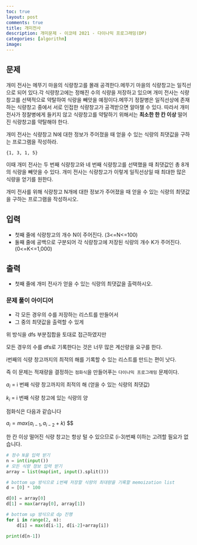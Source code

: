 ```yaml
---
toc: true
layout: post
comments: true
title: 개미전사
description: 개미문제 - 이코테 2021 - 다이나믹 프로그래밍(DP)
categories: [algorithm]
image:
---
```

## 문제

개미 전사는 메뚜기 마을의 식량창고를 몰래 공격한다.메뚜기 마을의 식량창고는 일직선으로 되어 있다.각 식량창고에는 정해진 수의 식량을 저장하고 있으며 개미 전사는 식량창고를 선택적으로 약탈하여 식량을 빼앗을 예정이다.메뚜기 정찰병은 일직선상에 존재하는 식량창고 중에서 서로 인접한 식량창고가 공격받으면 알아챌 수 있다. 따라서 개미 전사가 정찰병에게 들키지 않고 식량창고를 약탈하기 위해서는 **최소한 한 칸 이상** 떨어진 식량창고를 약탈해야 한다.

개미 전사는 식량창고 N에 대한 정보가 주어졌을 때 얻을 수 있는 식량의 최댓값을 구하는 프로그램을 작성하라.

```
{1, 3, 1, 5}
```

이때 개미 전사는 두 번째 식량창고와 네 번째 식량창고를 선택했을 때 최댓값인 총 8개의 식량을 빼앗을 수 있다. 개미 전사는 식량창고가 이렇게 일직선상일 때 최대한 많은 식량을 얻기를 원한다.

개미 전사를 위해 식량창고 N개에 대한 정보가 주어졌을 때 얻을 수 있는 식량의 최댓값을 구하는 프로그램을 작성하시오.

## 입력

- 첫째 줄에 식량창고의 개수 N이 주어진다. (3<=N<=100)
- 둘째 줄에 공백으로 구분되어 각 식량창고에 저장된 식량의 개수 K가 주어진다. (0<=K<=1,000)

## 출력

- 첫째 줄에 개미 전사가 얻을 수 있는 식량의 최댓값을 출력하시오.

### 문제 풀이 아이디어

- 각 모든 경우의 수를 저장하는 리스트를 만들어서
- 그 중의 최댓값을 출력할 수 있게

위 방식을 dfs 부분집합을 토대로 접근하였지만

모든 경우의 수를 dfs로 기록한다는 것은 너무 많은 계산량을 요구를 한다.

i번째의 식량 창고까지의 최적의 해를 기록할 수 있는 리스트를 만드는 편이 낫다.

즉 이 문제는 적재량을 결정하는 `점화식`을 만들어푸는 `다이나믹 프로그래밍` 문제이다. 

$a_{i}$ = i 번째 식량 창고까지의 최적의 해 (얻을 수 있는 식량의 최댓값)

$k_{i}$ = i 번째 식량 창고에 있는 식량의 양

점화식은 다음과 같습니다 

$a_{i} = max(a_{i-1}, a_{i-2}+k)$ $$

한 칸 이상 떨어진 식량 창고는 항상 털 수 있으므로 (i-3)번째 이하는 고려할 필요가 없습니다.

```python
# 정수 N을 입력 받기
n = int(input())
# 모든 식량 정보 입력 받기
array = list(map(int, input().split()))

# bottom up 방식으로 i번째 저장할 식량의 최대량을 기록할 memoization list
d = [0] * 100

d[0] = array[0]
d[1] = max(array[0], array[1])

# bottom up 방식으로 dp 진행
for i in range(2, n):
	d[i] = max(d[i-1], d[i-2]+array[i])

print(d[n-1])
```